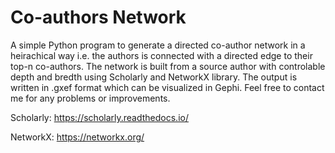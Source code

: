 # Co-authors Network
A simple Python program to generate a directed co-author network in a heirachical way i.e. the authors is connected with a directed edge to their top-n co-authors. The network is built from a source author with controlable depth and bredth using Scholarly and NetworkX library. The output is written in .gxef format which can be visualized in Gephi.
Feel free to contact me for any problems or improvements.

Scholarly: https://scholarly.readthedocs.io/

NetworkX: https://networkx.org/
